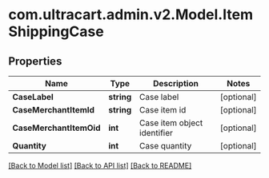 
# com.ultracart.admin.v2.Model.ItemShippingCase

## Properties

Name | Type | Description | Notes
------------ | ------------- | ------------- | -------------
**CaseLabel** | **string** | Case label | [optional] 
**CaseMerchantItemId** | **string** | Case item id | [optional] 
**CaseMerchantItemOid** | **int** | Case item object identifier | [optional] 
**Quantity** | **int** | Case quantity | [optional] 

[[Back to Model list]](../README.md#documentation-for-models)
[[Back to API list]](../README.md#documentation-for-api-endpoints)
[[Back to README]](../README.md)

